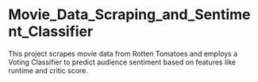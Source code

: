 # Movie_Data_Scraping_and_Sentiment_Classifier
This project scrapes movie data from Rotten Tomatoes and employs a Voting Classifier to predict audience sentiment based on features like runtime and critic score.
